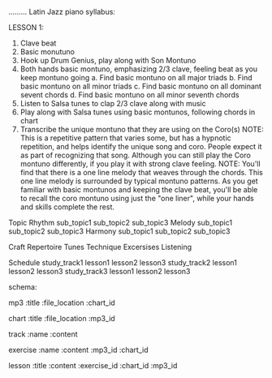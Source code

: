 .........
Latin Jazz piano syllabus:

LESSON 1:
1. Clave beat
2. Basic monutuno
3. Hook up Drum Genius, play along with Son Montuno
4. Both hands basic montuno, emphasizing 2/3 clave, feeling beat as you keep montuno going
  a. Find basic montuno on all major triads
  b. Find basic montuno on all minor triads
  c. Find basic montuno on all dominant sevent chords
  d. Find basic montuno on all minor seventh chords
5. Listen to Salsa tunes to clap 2/3 clave along with music
6. Play along with Salsa tunes using basic montunos, following chords in chart
7. Transcribe the unique montuno that they are using on the Coro(s)
  NOTE:  This is a repetitive pattern that varies some, but has a hypnotic repetition, and helps identify the unique song and coro.  People expect it as part of recognizing that song. Although you can still play the Coro montuno differently, if you play it with strong clave feeling.
  NOTE: You'll find that there is a one line melody that weaves through the chords. This one line melody is surrounded by typical montuno patterns. As you get familiar with basic montunos and keeping the clave beat, you'll be able to recall the coro montuno using just the "one liner", while your hands and skills complete the rest.  
 
Topic
  Rhythm
    sub_topic1
    sub_topic2
    sub_topic3
  Melody
    sub_topic1
    sub_topic2
    sub_topic3
  Harmony
    sub_topic1
    sub_topic2
    sub_topic3

Craft
  Repertoire
    Tunes
  Technique
    Excersises
  Listening

 Schedule
  study_track1
    lesson1
    lesson2
    lesson3
  study_track2
    lesson1
    lesson2
    lesson3
  study_track3
    lesson1
    lesson2
    lesson3

schema: 

mp3
  :title
  :file_location
  :chart_id

chart
  :title
  :file_location
  :mp3_id

track
  :name
  :content

exercise
  :name
  :content
  :mp3_id
  :chart_id

lesson
  :title
  :content
  :exercise_id
  :chart_id
  :mp3_id






